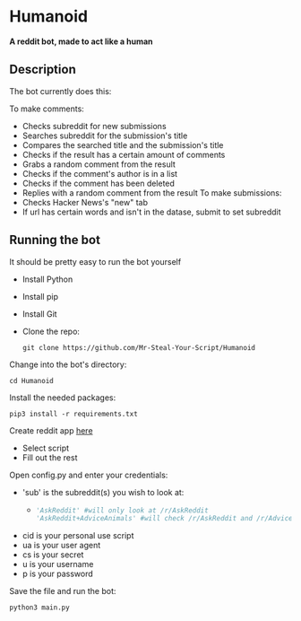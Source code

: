 # Humanoid

**A reddit bot, made to act like a human**

## Description

The bot currently does this:

To make comments:
- Checks subreddit for new submissions
- Searches subreddit for the submission's title
- Compares the searched title and the submission's title
- Checks if the result has a certain amount of comments
- Grabs a random comment from the result
- Checks if the comment's author is in a list
- Checks if the comment has been deleted
- Replies with a random comment from the result
To make submissions:
- Checks Hacker News's "new" tab
- If url has certain words and isn't in the datase, submit to set subreddit

## Running the bot

It should be pretty easy to run the bot yourself

- Install Python
- Install pip
- Install Git
- Clone the repo:


      git clone https://github.com/Mr-Steal-Your-Script/Humanoid
    
Change into the bot's directory:

    cd Humanoid
    
Install the needed packages:

    pip3 install -r requirements.txt
    
Create reddit app [here](https://reddit.com/prefs/apps)

- Select script
- Fill out the rest

Open config.py and enter your credentials:

- 'sub' is the subreddit(s) you wish to look at:
   - ```python
     'AskReddit' #will only look at /r/AskReddit
     'AskReddit+AdviceAnimals' #will check /r/AskReddit and /r/AdviceAnimals
     ```
- cid is your personal use script
- ua is your user agent
- cs is your secret
- u is your username
- p is your password

Save the file and run the bot:

    python3 main.py
